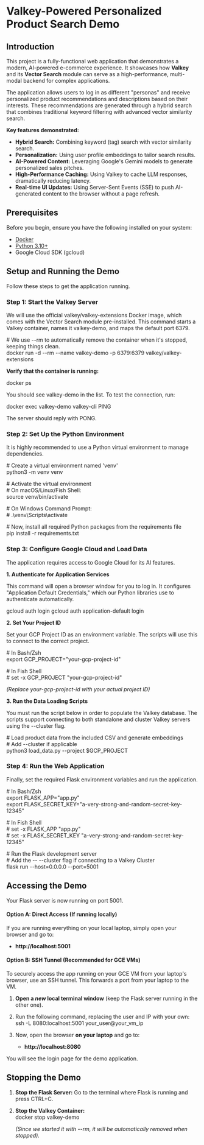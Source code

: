 # **Valkey-Powered Personalized Product Search Demo**

## **Introduction**

This project is a fully-functional web application that demonstrates a modern, AI-powered e-commerce experience. It showcases how **Valkey** and its **Vector Search** module can serve as a high-performance, multi-modal backend for complex applications.

The application allows users to log in as different "personas" and receive personalized product recommendations and descriptions based on their interests. These recommendations are generated through a hybrid search that combines traditional keyword filtering with advanced vector similarity search.

**Key features demonstrated:**

* **Hybrid Search:** Combining keyword (tag) search with vector similarity search.  
* **Personalization:** Using user profile embeddings to tailor search results.  
* **AI-Powered Content:** Leveraging Google's Gemini models to generate personalized sales pitches.  
* **High-Performance Caching:** Using Valkey to cache LLM responses, dramatically reducing latency.  
* **Real-time UI Updates:** Using Server-Sent Events (SSE) to push AI-generated content to the browser without a page refresh.

## **Prerequisites**

Before you begin, ensure you have the following installed on your system:

* [Docker](https://docs.docker.com/get-docker/)  
* [Python 3.10+](https://www.python.org/downloads/)  
* Google Cloud SDK (gcloud)

## **Setup and Running the Demo**

Follow these steps to get the application running.

### **Step 1: Start the Valkey Server**

We will use the official valkey/valkey-extensions Docker image, which comes with the Vector Search module pre-installed. This command starts a Valkey container, names it valkey-demo, and maps the default port 6379\.

\# We use \--rm to automatically remove the container when it's stopped, keeping things clean.  
docker run \-d \--rm \--name valkey-demo \-p 6379:6379 valkey/valkey-extensions

**Verify that the container is running:**

docker ps

You should see valkey-demo in the list. To test the connection, run:

docker exec valkey-demo valkey-cli PING

The server should reply with PONG.

### **Step 2: Set Up the Python Environment**

It is highly recommended to use a Python virtual environment to manage dependencies.

\# Create a virtual environment named 'venv'  
python3 \-m venv venv

\# Activate the virtual environment  
\# On macOS/Linux/Fish Shell:  
source venv/bin/activate

\# On Windows Command Prompt:  
\# .\\venv\\Scripts\\activate

\# Now, install all required Python packages from the requirements file  
pip install \-r requirements.txt

### **Step 3: Configure Google Cloud and Load Data**

The application requires access to Google Cloud for its AI features.

**1\. Authenticate for Application Services**

This command will open a browser window for you to log in. It configures "Application Default Credentials," which our Python libraries use to authenticate automatically.

gcloud auth login
gcloud auth application-default login

**2\. Set Your Project ID**

Set your GCP Project ID as an environment variable. The scripts will use this to connect to the correct project.

\# In Bash/Zsh  
export GCP\_PROJECT="your-gcp-project-id"

\# In Fish Shell  
\# set \-x GCP\_PROJECT "your-gcp-project-id"

*(Replace your-gcp-project-id with your actual project ID)*

**3\. Run the Data Loading Scripts**

You must run the script below  in order to populate the Valkey database. The scripts support connecting to both standalone and cluster Valkey servers using the \--cluster flag.

\# Load product data from the included CSV and generate embeddings  
\# Add \--cluster if applicable  
python3 load\_data.py \--project $GCP\_PROJECT

### **Step 4: Run the Web Application**

Finally, set the required Flask environment variables and run the application.

\# In Bash/Zsh  
export FLASK\_APP="app.py"  
export FLASK\_SECRET\_KEY="a-very-strong-and-random-secret-key-12345"

\# In Fish Shell  
\# set \-x FLASK\_APP "app.py"  
\# set \-x FLASK\_SECRET\_KEY "a-very-strong-and-random-secret-key-12345"

\# Run the Flask development server  
\# Add the \-- \--cluster flag if connecting to a Valkey Cluster  
flask run \--host=0.0.0.0 \--port=5001

## **Accessing the Demo**

Your Flask server is now running on port 5001\.

#### **Option A: Direct Access (If running locally)**

If you are running everything on your local laptop, simply open your browser and go to:

* **http://localhost:5001**

#### **Option B: SSH Tunnel (Recommended for GCE VMs)**

To securely access the app running on your GCE VM from your laptop's browser, use an SSH tunnel. This forwards a port from your laptop to the VM.

1. **Open a *new* local terminal window** (keep the Flask server running in the other one).  
2. Run the following command, replacing the user and IP with your own:  
   ssh \-L 8080:localhost:5001 your\_user@your\_vm\_ip

3. Now, open the browser **on your laptop** and go to:  
   * **http://localhost:8080**

You will see the login page for the demo application.

## **Stopping the Demo**

1. **Stop the Flask Server:** Go to the terminal where Flask is running and press CTRL+C.  
2. **Stop the Valkey Container:**  
   docker stop valkey-demo

   *(Since we started it with \--rm, it will be automatically removed when stopped).*
